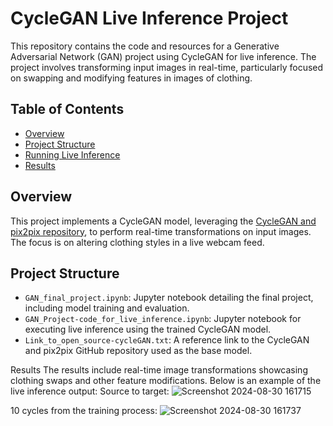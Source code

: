 # CycleGAN Live Inference Project

This repository contains the code and resources for a Generative Adversarial Network (GAN) project using CycleGAN for live inference. The project involves transforming input images in real-time, particularly focused on swapping and modifying features in images of clothing.

## Table of Contents
- [Overview](#overview)
- [Project Structure](#project-structure)
- [Running Live Inference](#running-live-inference)
- [Results](#results)


## Overview
This project implements a CycleGAN model, leveraging the [CycleGAN and pix2pix repository](https://github.com/junyanz/pytorch-CycleGAN-and-pix2pix), to perform real-time transformations on input images. The focus is on altering clothing styles in a live webcam feed.

## Project Structure
- `GAN_final_project.ipynb`: Jupyter notebook detailing the final project, including model training and evaluation.
- `GAN_Project-code_for_live_inference.ipynb`: Jupyter notebook for executing live inference using the trained CycleGAN model.
- `Link_to_open_source-cycleGAN.txt`: A reference link to the CycleGAN and pix2pix GitHub repository used as the base model.

Results
The results include real-time image transformations showcasing clothing swaps and other feature modifications. Below is an example of the live inference output:
Source to target:
![Screenshot 2024-08-30 161715](https://github.com/user-attachments/assets/10e5ae5c-d5ac-4de3-aeee-7834ffdd4648)

10 cycles from the training process:
![Screenshot 2024-08-30 161737](https://github.com/user-attachments/assets/b92ee1bc-ac59-45ae-8ef5-d5b8d5420d72)
